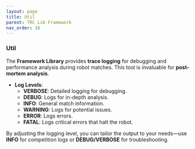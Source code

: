 ```yaml
---
layout: page
title: Util
parent: TRC Lib Framework
nav_order: 16
---
```


### **Util**  
The **Framework Library** provides **trace logging** for debugging and performance analysis during robot matches. This tool is invaluable for **post-mortem analysis**.  

- **Log Levels**:  
  - **VERBOSE**: Detailed logging for debugging.  
  - **DEBUG**: Logs for in-depth analysis.  
  - **INFO**: General match information.  
  - **WARNING**: Logs for potential issues.  
  - **ERROR**: Logs errors.  
  - **FATAL**: Logs critical errors that halt the robot.  

By adjusting the logging level, you can tailor the output to your needs—use **INFO** for competition logs or **DEBUG/VERBOSE** for troubleshooting.
